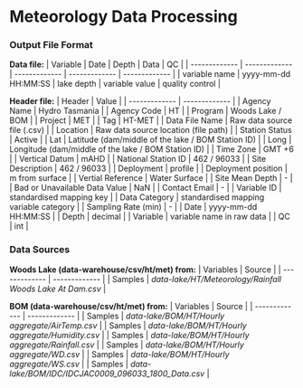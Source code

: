 # Meteorology Data Processing

### Output File Format
**Data file:**
| Variable  | Date | Depth | Data | QC |
| ------------- | ------------- | ------------- | ------------- | ------------- |
| variable name | yyyy-mm-dd HH:MM:SS | lake depth | variable value | quality control |

**Header file:**
| Header | Value |
| ------------- | ------------- |
| Agency Name | Hydro Tasmania |
| Agency Code | HT |
| Program | Woods Lake / BOM |
| Project | MET |
| Tag | HT-MET |
| Data File Name | Raw data source file (.csv) |
| Location | Raw data source location (file path) |
| Station Status | Active |
| Lat | Latitude (dam/middle of the lake / BOM Station ID) |
| Long | Longitude (dam/middle of the lake / BOM Station ID) |
| Time Zone | GMT +6 |
| Vertical Datum | mAHD |
| National Station ID | 462 / 96033 |
| Site Description | 462 / 96033 |
| Deployment | profile |
| Deployment position | m from surface |
| Vertial Reference | Water Surface |
| Site Mean Depth | - |
| Bad or Unavailable Data Value | NaN |
| Contact Email | - |
| Variable ID | standardised mapping key |
| Data Category | standardised mapping variable category |
| Sampling Rate (min) | - |
| Date | yyyy-mm-dd HH:MM:SS |
| Depth | decimal |
| Variable | variable name in raw data |
| QC | int |

### Data Sources
**Woods Lake (data-warehouse/csv/ht/met) from:**
| Variables | Source |
| ------------- | ------------- |
| Samples | *data-lake/HT/Meteorology/Rainfall Woods Lake At Dam.csv* |

**BOM (data-warehouse/csv/ht/met) from:**
| Variables | Source |
| ------------- | ------------- |
| Samples | *data-lake/BOM/HT/Hourly aggregate/AirTemp.csv* |
| Samples | *data-lake/BOM/HT/Hourly aggregate/Humidity.csv* |
| Samples | *data-lake/BOM/HT/Hourly aggregate/Rainfall.csv* |
| Samples | *data-lake/BOM/HT/Hourly aggregate/WD.csv* |
| Samples | *data-lake/BOM/HT/Hourly aggregate/WS.csv* |
| Samples | *data-lake/BOM/IDC/IDCJAC0009_096033_1800_Data.csv* |
